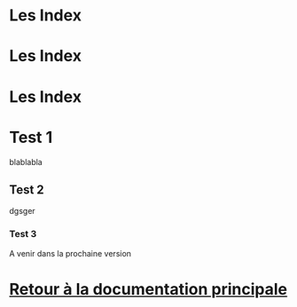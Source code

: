 Les Index
======

Les Index
====

Les Index
===

# Test 1
  
  blablabla
  
## Test 2

dgsger


### Test 3

A venir dans la prochaine version

  

[Retour à la documentation principale](/plugin-teleinfo/fr_FR/)
===
